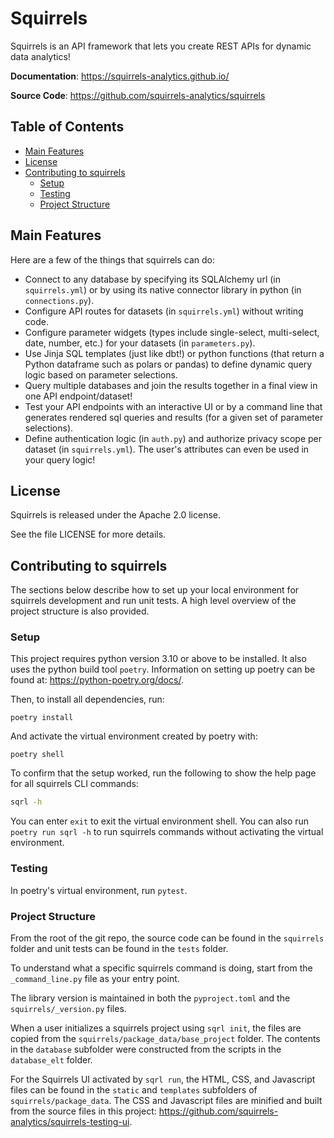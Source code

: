 # Squirrels

Squirrels is an API framework that lets you create REST APIs for dynamic data analytics!

**Documentation**: <a href="https://squirrels-analytics.github.io/" target="_blank">https://squirrels-analytics.github.io/</a>

**Source Code**: <a href="https://github.com/squirrels-analytics/squirrels" target="_blank">https://github.com/squirrels-analytics/squirrels</a>

## Table of Contents

- [Main Features](#main-features)
- [License](#license)
- [Contributing to squirrels](#contributing-to-squirrels)
    - [Setup](#setup)
    - [Testing](#testing)
    - [Project Structure](#project-structure)

## Main Features

Here are a few of the things that squirrels can do:

- Connect to any database by specifying its SQLAlchemy url (in `squirrels.yml`) or by using its native connector library in python (in `connections.py`).
- Configure API routes for datasets (in `squirrels.yml`) without writing code.
- Configure parameter widgets (types include single-select, multi-select, date, number, etc.) for your datasets (in `parameters.py`).
- Use Jinja SQL templates (just like dbt!) or python functions (that return a Python dataframe such as polars or pandas) to define dynamic query logic based on parameter selections.
- Query multiple databases and join the results together in a final view in one API endpoint/dataset!
- Test your API endpoints with an interactive UI or by a command line that generates rendered sql queries and results (for a given set of parameter selections).
- Define authentication logic (in `auth.py`) and authorize privacy scope per dataset (in `squirrels.yml`). The user's attributes can even be used in your query logic!

## License

Squirrels is released under the Apache 2.0 license.

See the file LICENSE for more details.

## Contributing to squirrels

The sections below describe how to set up your local environment for squirrels development and run unit tests. A high level overview of the project structure is also provided.

### Setup

This project requires python version 3.10 or above to be installed. It also uses the python build tool `poetry`. Information on setting up poetry can be found at: https://python-poetry.org/docs/.

Then, to install all dependencies, run:

```
poetry install
```

And activate the virtual environment created by poetry with:

```
poetry shell
```

To confirm that the setup worked, run the following to show the help page for all squirrels CLI commands:

```bash
sqrl -h
```

You can enter `exit` to exit the virtual environment shell. You can also run `poetry run sqrl -h` to run squirrels commands without activating the virtual environment.

### Testing

In poetry's virtual environment, run `pytest`.

### Project Structure

From the root of the git repo, the source code can be found in the `squirrels` folder and unit tests can be found in the `tests` folder.

To understand what a specific squirrels command is doing, start from the `_command_line.py` file as your entry point.

The library version is maintained in both the `pyproject.toml` and the `squirrels/_version.py` files.

When a user initializes a squirrels project using `sqrl init`, the files are copied from the `squirrels/package_data/base_project` folder. The contents in the `database` subfolder were constructed from the scripts in the `database_elt` folder.

For the Squirrels UI activated by `sqrl run`, the HTML, CSS, and Javascript files can be found in the `static` and `templates` subfolders of `squirrels/package_data`. The CSS and Javascript files are minified and built from the source files in this project: https://github.com/squirrels-analytics/squirrels-testing-ui.
